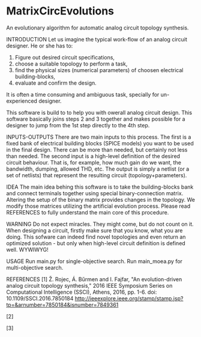 # MatrixCircEvolutions
An evolutionary algorithm for automatic analog circuit topology synthesis. 

INTRODUCTION
Let us imagine the typical work-flow of an analog circuit designer. He or she has to:
  1. Figure out desired circuit specifications,
  2. choose a suitable topology to perform a task,
  3. find the physical sizes (numerical parameters) of choosen electrical building-blocks,
  4. evaluate and confirm the design. 
  
It is often a time consuming and ambiguous task, specially for un-experienced designer.

This software is build to to help you with owerall analog circuit design. This software basically joins steps 2 and 3 together and makes possible for a designer to jump from the 1st step directly to the 4th step. 

INPUTS-OUTPUTS
There are two main inputs to this process. The first is a fixed bank of electrical building blocks (SPICE models) you want to be used in the final design. There can be more than needed, but certainly not less than needed. The second input is a high-level definition of the desired circuit behaviour. That is, for example, how much gain do we want, the bandwidth, dumping, allowed THD, etc.
The output is simply a netlist (or a set of netlists) that represent the resulting circuit (topology+parameters). 

IDEA
The main idea behing this software is to take the building-blocks bank and connect terminals together using special binary-connection matrix. Altering the setup of the binary matrix provides changes in the topology. We modify those matrices utilizing the artificial evolution process. Please read REFERENCES to fully understand the main core of this procedure. 

WARNING
Do not expect miracles. They might come, but do not count on it. When designing a circuit, firstly make sure that you know, what you are doing. This sofware can indeed find novel topologies and even return an optimized solution - but only when high-level circuit definition is defined well. WYWIWYG!

USAGE
Run main.py for single-objective search.
Run main_moea.py for multi-objective search.

REFERENCES
[1] Ž. Rojec, Á. Bűrmen and I. Fajfar, "An evolution-driven analog circuit topology synthesis," 2016 IEEE Symposium Series on Computational Intelligence (SSCI), Athens, 2016, pp. 1-6.
doi: 10.1109/SSCI.2016.7850184
http://ieeexplore.ieee.org/stamp/stamp.jsp?tp=&arnumber=7850184&isnumber=7849361

[2] 

[3]

